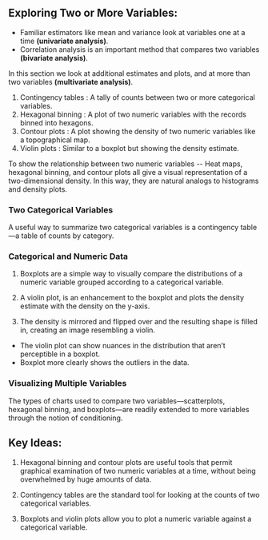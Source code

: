 ## Exploring Two or More Variables:

- Familiar estimators like mean and variance look at variables one at a time **(univariate analysis)**. 
- Correlation analysis is an important method that compares two variables **(bivariate analysis)**. 

In this section we look at additional estimates and plots, and at more than two variables **(multivariate analysis)**.

1. Contingency tables : A tally of counts between two or more categorical variables.
2. Hexagonal binning : A plot of two numeric variables with the records binned into hexagons.
3. Contour plots : A plot showing the density of two numeric variables like a topographical map.
4. Violin plots : Similar to a boxplot but showing the density estimate.

To show the relationship between two numeric variables -- Heat maps, hexagonal binning, and contour plots all give a visual representation of a two-dimensional density. In this way, they are natural analogs to histograms and density plots.


### Two Categorical Variables
A useful way to summarize two categorical variables is a contingency table—a table of counts by category. 

### Categorical and Numeric Data

1. Boxplots are a simple way to visually compare the distributions of a numeric variable grouped according to a categorical variable. 

1. A violin plot, is an enhancement to the boxplot and plots the density estimate with the density on the y-axis. 
2. The density is mirrored and flipped over and the resulting shape is filled in, creating an image resembling a violin. 

- The violin plot can show nuances in the distribution that aren’t perceptible in a boxplot. 
- Boxplot more clearly shows the outliers in the data. 

### Visualizing Multiple Variables
The types of charts used to compare two variables—scatterplots, hexagonal binning, and boxplots—are readily extended to more variables through the notion of conditioning. 


## Key Ideas:
1. Hexagonal binning and contour plots are useful tools that permit graphical examination of two numeric variables at a time, without being overwhelmed by huge amounts of data.

2. Contingency tables are the standard tool for looking at the counts of two categorical variables.

3. Boxplots and violin plots allow you to plot a numeric variable against a categorical variable.
